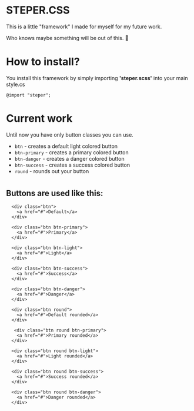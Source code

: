 # STEPER.CSS
This is a little "framework" I made for myself for my future work. 

Who knows maybe something will be out of this. 🤩

# How to install?

You install this framework by simply importing **'steper.scss'** into your main style.cs

```@import "steper";```

# Current work

Until now you have only button classes you can use.

* ```btn```  - creates a default light colored button
* ```btn-primary``` - creates a primary colored button
* ```btn-danger``` - creates a danger colored button
* ```btn-success``` - creates a success colored button
* ```round``` - rounds out your button

#

  ## Buttons are used like this:
  
  
  ```
    <div class="btn">
      <a href="#">Default</a>
    </div>
  
    <div class="btn btn-primary">
      <a href="#">Primary</a>
    </div>
    
    <div class="btn btn-light">
      <a href="#">Light</a>
    </div>
    
    <div class="btn btn-success">
      <a href="#">Success</a>
    </div>
    
    <div class="btn btn-danger">
      <a href="#">Danger</a>
    </div>
    
    <div class="btn round">
      <a href="#">Default rounded</a>
    </div>
    
     <div class="btn round btn-primary">
      <a href="#">Primary rounded</a>
    </div>
    
    <div class="btn round btn-light">
      <a href="#">Light rounded</a>
    </div>
    
    <div class="btn round btn-success">
      <a href="#">Success rounded</a>
    </div>
    
    <div class="btn round btn-danger">
      <a href="#">Danger rounded</a>
    </div>
   ```
